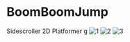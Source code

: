 # BoomBoomJump
Sidescroller 2D Platformer
g
![1](https://user-images.githubusercontent.com/72260733/210426808-e04a05a2-262c-4f22-80ec-b1442dd66e94.png)
![2](https://user-images.githubusercontent.com/72260733/210426813-7598f924-eddc-405d-b4dd-5cb170049ece.png)
![3](https://user-images.githubusercontent.com/72260733/210426818-9f0eebe5-9326-457d-8ee7-5199efc5e736.png)
